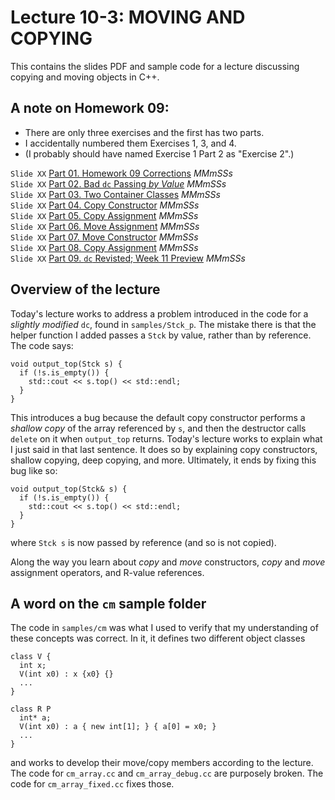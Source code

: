 # Lecture 10-3: MOVING AND COPYING

This contains the slides PDF and sample code for a lecture
discussing copying and moving objects in C++.

## A note on Homework 09:

* There are only three exercises and the first has two parts.
* I accidentally numbered them Exercises 1, 3, and 4.
* (I probably should have named Exercise 1 Part 2 as "Exercise 2".)

`Slide XX` [Part 01. Homework 09 Corrections](https://ensemble.reed.edu/Watch/Qi3p4N9M) *MMmSSs*  
`Slide XX` [Part 02. Bad `dc` Passing *by Value*](https://ensemble.reed.edu/Watch/Yr6s8TLt) *MMmSSs*  
`Slide XX` [Part 03. Two Container Classes](https://ensemble.reed.edu/Watch/Hb34RxEc) *MMmSSs*  
`Slide XX` [Part 04. Copy Constructor](https://ensemble.reed.edu/Watch/b9RNg56G) *MMmSSs*  
`Slide XX` [Part 05. Copy Assignment](https://ensemble.reed.edu/Watch/q9GRz78P) *MMmSSs*  
`Slide XX` [Part 06. Move Assignment](https://ensemble.reed.edu/Watch/a7M2Lie3) *MMmSSs*  
`Slide XX` [Part 07. Move Constructor](https://ensemble.reed.edu/Watch/t8P7Ejp6) *MMmSSs*  
`Slide XX` [Part 08. Copy Assignment](https://ensemble.reed.edu/Watch/q5NMw37A) *MMmSSs*  
`Slide XX` [Part 09. `dc` Revisted; Week 11 Preview](https://ensemble.reed.edu/Watch/p4F3CoGs) *MMmSSs*  



## Overview of the lecture

Today's lecture works to address a problem introduced in the code
for a *slightly modified* `dc`, found in `samples/Stck_p`. The
mistake there is that the helper function I added passes a `Stck` by
value, rather than by reference. The code says:

    void output_top(Stck s) {
      if (!s.is_empty()) {
        std::cout << s.top() << std::endl;
      }
    }

This introduces a bug because the default copy constructor performs
a *shallow copy* of the array referenced by `s`, and then the 
destructor calls `delete` on it when `output_top` returns. Today's
lecture works to explain what I just said in that last sentence.
It does so by explaining copy constructors, shallow copying, deep
copying, and more. Ultimately, it ends by fixing this bug like so:

    void output_top(Stck& s) {
      if (!s.is_empty()) {
        std::cout << s.top() << std::endl;
      }
    }

where `Stck s` is now passed by reference (and so is not copied).

Along the way you learn about *copy* and *move* constructors,
*copy* and *move* assignment operators, and R-value references.

## A word on the `cm` sample folder

The code in `samples/cm` was what I used to verify that my
understanding of these concepts was correct. In it, it defines
two different object classes

    class V {
      int x;
      V(int x0) : x {x0} {}
      ...
    }
 
    class R P
      int* a;
      V(int x0) : a { new int[1]; } { a[0] = x0; }
      ...
    }

and works to develop their move/copy members according to the
lecture. The code for `cm_array.cc` and `cm_array_debug.cc` are
purposely broken. The code for `cm_array_fixed.cc` fixes those.




